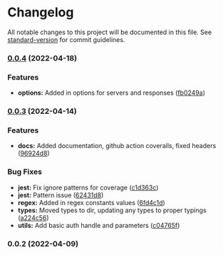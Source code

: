 # Changelog

All notable changes to this project will be documented in this file. See [standard-version](https://github.com/conventional-changelog/standard-version) for commit guidelines.

### [0.0.4](https://github.com/xjdesigns/insomnia_openapi/compare/v0.0.3...v0.0.4) (2022-04-18)


### Features

* **options:** Added in options for servers and responses ([fb0249a](https://github.com/xjdesigns/insomnia_openapi/commit/fb0249a40461d66e2e47df42fa092a25b55ece96))

### [0.0.3](https://github.com/xjdesigns/insomnia_openapi/compare/v0.0.2...v0.0.3) (2022-04-14)


### Features

* **docs:** Added documentation, github action coveralls, fixed headers ([96924d8](https://github.com/xjdesigns/insomnia_openapi/commit/96924d88cdad91d7c6e561c96d9b2eef70485882))


### Bug Fixes

* **jest:** Fix ignore patterns for coverage ([c1d363c](https://github.com/xjdesigns/insomnia_openapi/commit/c1d363cdf9db722f2b891e05262735ddd5ac778b))
* **jest:** Pattern issue ([62431d8](https://github.com/xjdesigns/insomnia_openapi/commit/62431d8692bbfb96de9ce01e441ff47a6f04418b))
* **regex:** Added in regex constants values ([6fd4c1d](https://github.com/xjdesigns/insomnia_openapi/commit/6fd4c1daff3e9c99c6dc3fe77d3a8fa254a8e6f0))
* **types:** Moved types to dir, updating any types to proper typings ([a224c56](https://github.com/xjdesigns/insomnia_openapi/commit/a224c569ab62c355d9e6fc79f7cf3e760418b2fe))
* **utils:** Add basic auth handle and parameters ([c04765f](https://github.com/xjdesigns/insomnia_openapi/commit/c04765f191ea3f527e49bcabfc7bd91cc1184fd7))

### 0.0.2 (2022-04-09)
